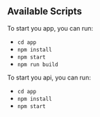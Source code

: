 ## Available Scripts

To start you app, you can run:
- `cd app`
- `npm install`
- `npm start`
- `npm run build`


To start you api, you can run:
- `cd app`
- `npm install`
- `npm start`